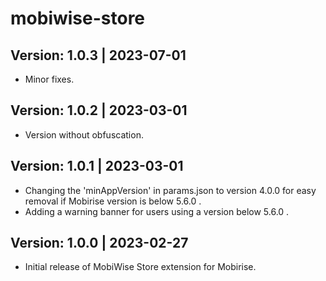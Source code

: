 # mobiwise-store

## Version: 1.0.3 | 2023-07-01

- Minor fixes.

## Version: 1.0.2 | 2023-03-01

- Version without obfuscation.

## Version: 1.0.1 | 2023-03-01

- Changing the 'minAppVersion' in params.json to version 4.0.0 for easy removal if Mobirise version is below 5.6.0 .
- Adding a warning banner for users using a version below 5.6.0 .

## Version: 1.0.0 | 2023-02-27

- Initial release of MobiWise Store extension for Mobirise.
